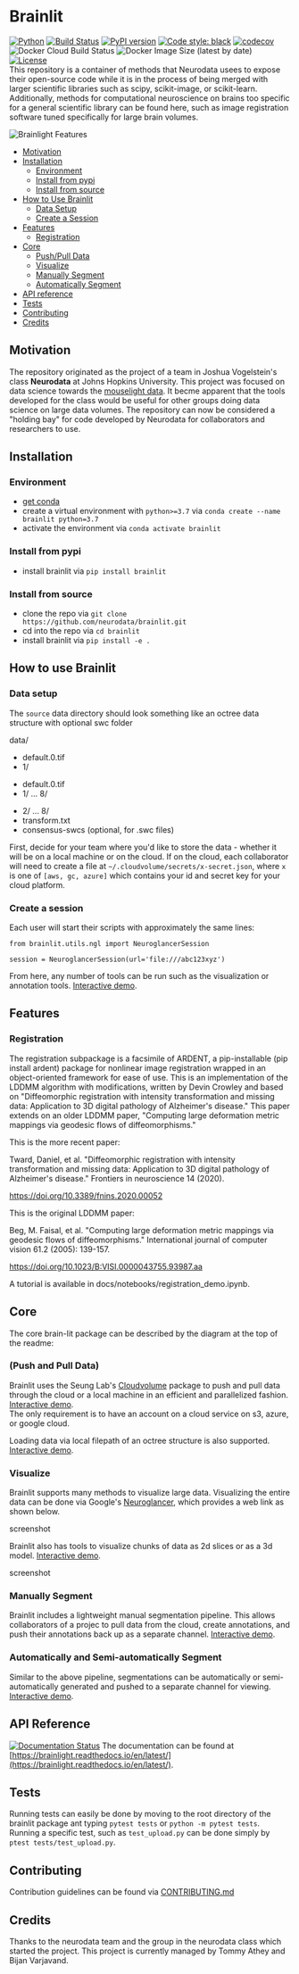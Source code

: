 # Brainlit
[![Python](https://img.shields.io/badge/python-3.7-blue.svg)]()
[![Build Status](https://travis-ci.com/neurodata/brainlit.svg?branch=master)](https://travis-ci.com/neurodata/brainlit)
[![PyPI version](https://badge.fury.io/py/brainlit.svg)](https://badge.fury.io/py/brainlit)
[![Code style: black](https://img.shields.io/badge/code%20style-black-000000.svg)](https://github.com/psf/black)
[![codecov](https://codecov.io/gh/neurodata/brainlit/branch/master/graph/badge.svg)](https://codecov.io/gh/neurodata/brainlit)
![Docker Cloud Build Status](https://img.shields.io/docker/cloud/build/bvarjavand/brainlit)
![Docker Image Size (latest by date)](https://img.shields.io/docker/image-size/bvarjavand/brainlit)
[![License](https://img.shields.io/badge/License-Apache%202.0-blue.svg)](https://opensource.org/licenses/Apache-2.0)  
This repository is a container of methods that Neurodata usees to expose their open-source code while it is in the process of being merged with larger scientific libraries such as scipy, scikit-image, or scikit-learn. Additionally, methods for computational neuroscience on brains too specific for a general scientific library can be found here, such as image registration software tuned specifically for large brain volumes.

![Brainlight Features](https://raw.githubusercontent.com/neurodata/brainlit/Brainlight.png)

- [Motivation](#motivation)
- [Installation](#installation)
  * [Environment](#environment)
  * [Install from pypi](#install-from-pypi)
  * [Install from source](#install-from-source)
- [How to Use Brainlit](#how-to-use-brainlit)
  * [Data Setup](#data-setup)
  * [Create a Session](#create-a-session)
- [Features](#features)
  * [Registration](#registration)
- [Core](#core)
  * [Push/Pull Data](#push-and-pull-data)
  * [Visualize](#visualize)
  * [Manually Segment](#manually-segment)
  * [Automatically Segment](#automatically-and-semi-automatically-segment)
- [API reference](#api-reference)
- [Tests](#tests)
- [Contributing](#contributing)
- [Credits](#credits)


## Motivation
The repository originated as the project of a team in Joshua Vogelstein's class **Neurodata** at Johns Hopkins University. This project was focused on data science towards the [mouselight data](https://www.hhmi.org/news/mouselight-project-maps-1000-neurons-and-counting-in-the-mouse-brain). It becme apparent that the tools developed for the class would be useful for other groups doing data science on large data volumes.
The repository can now be considered a "holding bay" for code developed by Neurodata for collaborators and researchers to use.

## Installation
### Environment
 - [get conda](https://docs.conda.io/projects/conda/en/latest/user-guide/getting-started.html)
 - create a virtual environment with `python>=3.7` via `conda create --name brainlit python=3.7`
 - activate the environment via `conda activate brainlit`
 
### Install from pypi
 - install brainlit via `pip install brainlit`
 
### Install from source
 - clone the repo via `git clone https://github.com/neurodata/brainlit.git`
 - cd into the repo via `cd brainlit`
 - install brainlit via `pip install -e .`

## How to use Brainlit
### Data setup
The `source` data directory should look something like an octree data structure with optional swc folder

data/  
 - default.0.tif
 - 1/  
  * default.0.tif 
  * 1/ ... 8/
 - 2/ ... 8/
 - transform.txt
 - consensus-swcs (optional, for .swc files)
    
First, decide for your team where you'd like to store the data - whether it will be on a local machine or on the cloud. If on the cloud,
each collaborator will need to create a file at `~/.cloudvolume/secrets/x-secret.json`, where `x` is one of `[aws, gc, azure]` which contains your id and secret key for your cloud platform.

### Create a session
Each user will start their scripts with approximately the same lines:
```
from brainlit.utils.ngl import NeuroglancerSession

session = NeuroglancerSession(url='file:///abc123xyz')
```
From here, any number of tools can be run such as the visualization or annotation tools. [Interactive demo](https://github.com/neurodata/brainlit/blob/master/docs/notebooks/visualization/visualization.ipynb).

## Features

### Registration
The registration subpackage is a facsimile of ARDENT, a pip-installable (pip install ardent) package for nonlinear image registration wrapped in an object-oriented framework for ease of use. This is an implementation of the LDDMM algorithm with modifications, written by Devin Crowley and based on "Diffeomorphic registration with intensity transformation and missing data: Application to 3D digital pathology of Alzheimer's disease." This paper extends on an older LDDMM paper, "Computing large deformation metric mappings via geodesic flows of diffeomorphisms."

This is the more recent paper:

Tward, Daniel, et al. "Diffeomorphic registration with intensity transformation and missing data: Application to 3D digital pathology of Alzheimer's disease." Frontiers in neuroscience 14 (2020).

https://doi.org/10.3389/fnins.2020.00052

This is the original LDDMM paper:

Beg, M. Faisal, et al. "Computing large deformation metric mappings via geodesic flows of diffeomorphisms." International journal of computer vision 61.2 (2005): 139-157.

https://doi.org/10.1023/B:VISI.0000043755.93987.aa

A tutorial is available in docs/notebooks/registration_demo.ipynb.

## Core
The core brain-lit package can be described by the diagram at the top of the readme:

### (Push and Pull Data)
Brainlit uses the Seung Lab's [Cloudvolume](https://github.com/seung-lab/cloud-volume) package to push and pull data through the cloud or a local machine in an efficient and parallelized fashion. [Interactive demo](https://github.com/neurodata/brainlit/blob/master/docs/notebooks/utils/uploading_brains.ipynb).  
The only requirement is to have an account on a cloud service on s3, azure, or google cloud.

Loading data via local filepath of an octree structure is also supported. [Interactive demo](https://github.com/neurodata/brainlit/blob/master/docs/notebooks/utils/upload_brains.ipynb).

### Visualize
Brainlit supports many methods to visualize large data. Visualizing the entire data can be done via Google's [Neuroglancer](https://github.com/google/neuroglancer), which provides a web link as shown below.

screenshot

Brainlit also has tools to visualize chunks of data as 2d slices or as a 3d model. [Interactive demo](https://github.com/neurodata/brainlit/blob/master/docs/notebooks/visualization/visualization.ipynb).

screenshot

### Manually Segment
Brainlit includes a lightweight manual segmentation pipeline. This allows collaborators of a projec to pull data from the cloud, create annotations, and push their annotations back up as a separate channel. [Interactive demo](https://github.com/neurodata/brainlit/blob/master/docs/notebooks/pipelines/manual_segementation.ipynb).

### Automatically and Semi-automatically Segment
Similar to the above pipeline, segmentations can be automatically or semi-automatically generated and pushed to a separate channel for viewing. [Interactive demo](https://github.com/neurodata/brainlit/blob/master/docs/notebooks/pipelines/seg_pipeline_demo.ipynb). 

## API Reference
[![Documentation Status](https://readthedocs.org/projects/brainlight/badge/?version=latest)](https://brainlight.readthedocs.io/en/latest/?badge=latest)
The documentation can be found at [https://brainlight.readthedocs.io/en/latest/](https://brainlight.readthedocs.io/en/latest/).

## Tests
Running tests can easily be done by moving to the root directory of the brainlit package ant typing `pytest tests` or `python -m pytest tests`.  
Running a specific test, such as `test_upload.py` can be done simply by `ptest tests/test_upload.py`.

## Contributing
Contribution guidelines can be found via [CONTRIBUTING.md](https://github.com/neurodata/brainlit/blob/master/CONTRIBUTING.md)

## Credits
Thanks to the neurodata team and the group in the neurodata class which started the project.
This project is currently managed by Tommy Athey and Bijan Varjavand.
